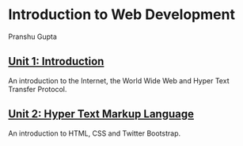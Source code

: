 # Introduction to Web Development
Pranshu Gupta

## [Unit 1: Introduction](Introduction.md)
An introduction to the Internet, the World Wide Web and Hyper Text Transfer Protocol.

## [Unit 2: Hyper Text Markup Language](HTML.md)
An introduction to HTML, CSS and Twitter Bootstrap.

<!--## [Unit 3: GitHub Pages](GitHub_Pages.md)
An introduction to publishing pages via GitHub using Git as the version control system. Introducing HTML and CSS along with Twitter Bootstrap and Google Fonts.-->